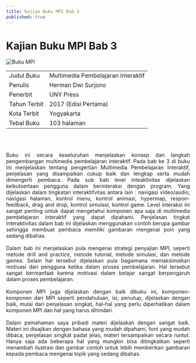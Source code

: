 ```yaml
---
title: Kajian Buku MPI Bab 3
published: true
---
```


# [](#header-1) Kajian Buku MPI Bab 3

![Buku MPI](https://lh3.googleusercontent.com/-i_hYfOlVylo/X4h3wRZs5oI/AAAAAAAACcE/TjSsW2_EShct77hzmDa1nYH8ua1HOvviwCLcBGAsYHQ/w264-h320/image.png)

|              |                                    |
|--------------|------------------------------------|
| Judul Buku   | Multimedia Pembelajaran Interaktif |
| Penulis      | Herman Dwi Surjono                 |
| Penerbit     | UNY Press                          |
| Tahun Terbit | 2017 (Edisi Pertama)               |
| Kota Terbit  | Yogyakarta                         |
| Tebal Buku   | 103 halaman                        |

<br><br>

<div style="text-align : justify">Buku ini secara keseluruhan menjelaskan konsep dan langkah pengembangan multimedia pembelajaran interaktif. Pada bab ke 3 di buku ini menjelaskan tentang pengertian Multimedia Pembelajaran Interaktif, penjelasan yang disampaikan cukup baik dan lengkap serta mudah dimengerti pembaca. Pada sub bab level inteaktivitas dijelaskan keikutsertaan pengguna dalam berinteraksi dengan program. Yang dijelaskan dalam tingkatan interaktifvitas antara lain : navigasi video/audio, navigasi halaman, kontrol menu, kontrol animasi, hypermap, respon-feedback, drag and drop, kontrol simulasi, kontrol game. Level interaksi ini sangat penting untuk dapat mengetahui komponen apa saja di multimedia pembelajaran interaktif yang dapat dipahami. Penjelasan tingkat interaktivitas dalam bab ini dijelaskan menggunakan contoh berupa gambar sehingga membuat pembaca memiliki gambaran mengenai poin yang sedang dibahas. <br><br></div>
<div style="text-align : justify">Dalam bab ini menjelaskan pula mengenai strategi penyajian MPI, seperti metode drill and practice, metode tutorial, metode simulasi, dan metode games. Selain hal tersebut dijelaskan pula bagaimana memaksimalkan motivasi dari pengguna ketika dalam proses pembelajaran. Hal tersebut sangat bermanfaat karena motivasi dalam belajar sangat berpengaruh dalam proses pembelajaran.
<br><br></div>
<div style="text-align : justify">
Komponen MPI juga dijelaskan dengan baik dibuku ini, komponen-komponen dari MPI seperti pendahuluan, isi, penutup, dijelaskan dengan baik, mulai dari penjelasan singkat, hal-hal yang perlu diperhatikan dalam komponen MPI dan hal yang harus dihindari.
<br> <br></div>
<div style="text-align : justify">
Dalam pemahaman saya pribadi materi dijelaskan dengan sangat baik. Materi ini disajikan dengan bahasa yang mudah dipahami, font yang mudah dibaca, penjelasan singkat padat jelas, materi tersampaikan secara runtut. Hanya saja ada beberapa hal yang mungkin bisa ditingkatkan seperti menambah ilustrasi dan gambar contoh untuk lebih memberikan gambaran kepada pembaca mengenai topik yang sedang dibahas.
</div>



